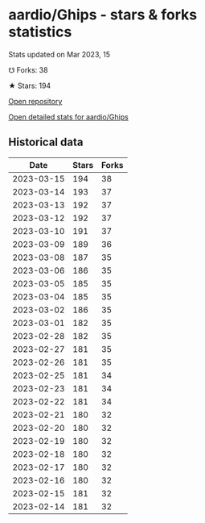 # aardio/Ghips - stars & forks statistics

Stats updated on Mar 2023, 15

☋ Forks: 38

★ Stars: 194

[Open repository](https://github.com/aardio/Ghips)

[Open detailed stats for aardio/Ghips](https://reviewgithub.com/rep/aardio/Ghips)

## Historical data
| Date | Stars | Forks |
|------|-------|-------|
| 2023-03-15 | 194 | 38 | 
| 2023-03-14 | 193 | 37 | 
| 2023-03-13 | 192 | 37 | 
| 2023-03-12 | 192 | 37 | 
| 2023-03-10 | 191 | 37 | 
| 2023-03-09 | 189 | 36 | 
| 2023-03-08 | 187 | 35 | 
| 2023-03-06 | 186 | 35 | 
| 2023-03-05 | 185 | 35 | 
| 2023-03-04 | 185 | 35 | 
| 2023-03-02 | 186 | 35 | 
| 2023-03-01 | 182 | 35 | 
| 2023-02-28 | 182 | 35 | 
| 2023-02-27 | 181 | 35 | 
| 2023-02-26 | 181 | 35 | 
| 2023-02-25 | 181 | 34 | 
| 2023-02-23 | 181 | 34 | 
| 2023-02-22 | 181 | 34 | 
| 2023-02-21 | 180 | 32 | 
| 2023-02-20 | 180 | 32 | 
| 2023-02-19 | 180 | 32 | 
| 2023-02-18 | 180 | 32 | 
| 2023-02-17 | 180 | 32 | 
| 2023-02-16 | 180 | 32 | 
| 2023-02-15 | 181 | 32 | 
| 2023-02-14 | 181 | 32 | 

